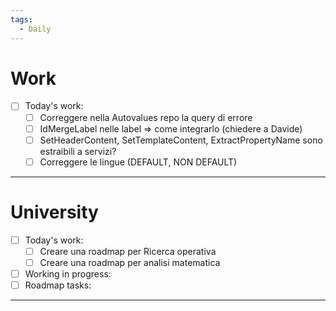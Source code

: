 ```yaml
---
tags:
  - Daily
---
```


# Work 

- [ ] Today's work:
	- [ ] Correggere nella Autovalues repo la query di errore
	- [ ] IdMergeLabel nelle label => come integrarlo (chiedere a Davide)
	- [ ] SetHeaderContent, SetTemplateContent, ExtractPropertyName sono estraibili a servizi?
	- [ ] Correggere le lingue (DEFAULT, NON DEFAULT)

***

# University 

- [ ] Today's work:
	- [ ] Creare una roadmap per Ricerca operativa
	- [ ] Creare una roadmap per analisi matematica 
- [ ] Working in progress:
- [ ] Roadmap tasks:

***

